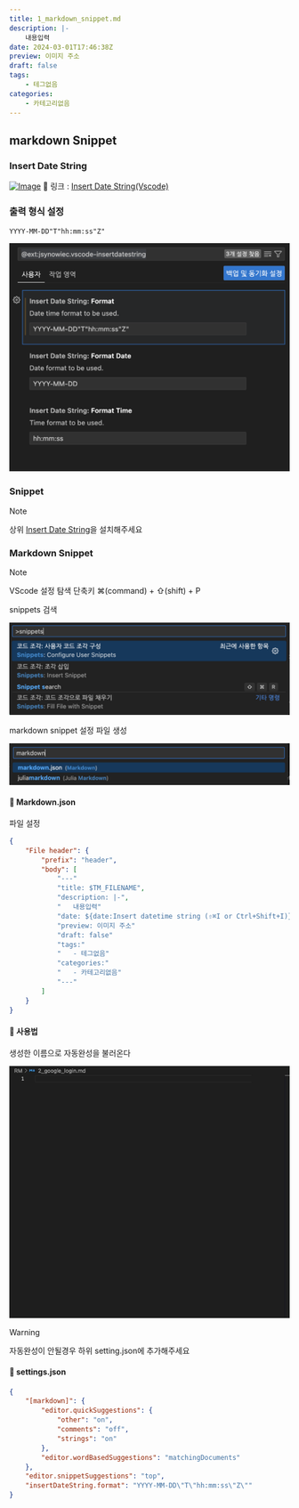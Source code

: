 ```yaml
---
title: 1_markdown_snippet.md
description: |-
	내용입력
date: 2024-03-01T17:46:38Z
preview: 이미지 주소
draft: false
tags:
	- 테그없음
categories:
	- 카테고리없음
---
```


## markdown Snippet

### Insert Date String

[![Image](https://jsynowiec.gallerycdn.vsassets.io/extensions/jsynowiec/vscode-insertdatestring/2.3.1/1644521323251/Microsoft.VisualStudio.Services.Icons.Default)](https://marketplace.visualstudio.com/items?itemName=jsynowiec.vscode-insertdatestring)
🔗 링크 : [Insert Date String(Vscode)](https://marketplace.visualstudio.com/items?itemName=jsynowiec.vscode-insertdatestring)

### 출력 형식 설정

```text
YYYY-MM-DD"T"hh:mm:ss"Z"
```

![Image](./assets/markdown_snippet_vscode_insertdatestring.png)

### Snippet

> [!NOTE]
> 상위 [Insert Date String](#insert-date-string)을 설치해주세요

### Markdown Snippet

> [!NOTE]
> VScode 설정 탐색 단축키
> ⌘(command) + ⇧(shift) + P

snippets 검색

![Image](./assets/markdown_snippet_vscode_setting_snippet_1.png)

markdown snippet 설정 파일 생성

![Image](./assets/markdown_snippet_vscode_setting_snippet_2.png)

#### 📃 Markdown.json

파일 설정

```json
{
	"File header": {
		"prefix": "header",
		"body": [
			"---"
			"title: $TM_FILENAME",
			"description: |-",
			"	내용입력"
			"date: ${date:Insert datetime string (⇧⌘I or Ctrl+Shift+I)}"
			"preview: 이미지 주소"
			"draft: false"
			"tags:"
			"	- 테그없음"
			"categories:"
			"	- 카테고리없음"
			"---"
		]
	}
}
```

#### 🚀 사용법

생성한 이름으로 자동완성을 불러온다

![Image](./assets/markdown_snippet_vscode_setting_snippet_3.gif)

> [!WARNING]
> 자동완성이 안될경우 하위 setting.json에 추가해주세요

#### 📃 settings.json

```json
{
    "[markdown]": {
        "editor.quickSuggestions": {
            "other": "on",
            "comments": "off",
            "strings": "on"
        },
        "editor.wordBasedSuggestions": "matchingDocuments"
    },
    "editor.snippetSuggestions": "top",
    "insertDateString.format": "YYYY-MM-DD\"T\"hh:mm:ss\"Z\""
}
```

